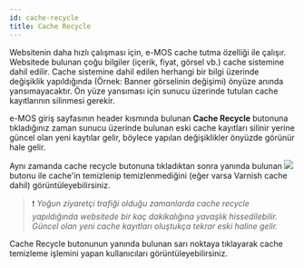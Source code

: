 ```yaml
---
id: cache-recycle
title: Cache Recycle
---
```


Websitenin daha hızlı çalışması için, e-MOS cache tutma özelliği ile çalışır. Websitede bulunan çoğu bilgiler (içerik, fiyat, görsel vb.) cache sistemine dahil edilir. Cache sistemine dahil edilen herhangi bir bilgi üzerinde değişiklik yapıldığında (Örnek: Banner görselinin değişimi) önyüze anında yansımayacaktır. Ön yüze yansıması için sunucu üzerinde tutulan cache kayıtlarının silinmesi gerekir.

e-MOS giriş sayfasının header kısmında bulunan **Cache Recycle** butonuna tıkladığınız zaman sunucu üzerinde bulunan eski cache kayıtları silinir yerine güncel olan yeni kaytılar gelir, böylece yapılan değişiklikler önyüzde görünür hale gelir.

Aynı zamanda cache recycle butonuna tıkladıktan sonra yanında bulunan ![](https://snipboard.io/qvMaeu.jpg) butonu ile cache'in temizlenip temizlenmediğini (eğer varsa Varnish cache dahil) görüntüleyebilirsiniz.
<br>
> ❗️ _Yoğun ziyaretçi trafiği olduğu zamanlarda cache recycle yapıldığında websitede bir kaç dakikalığına yavaşlık hissedilebilir. Güncel olan yeni cache kayıtları oluştukça tekrar eski haline gelir._

Cache Recycle butonunun yanında bulunan sarı noktaya tıklayarak cache temizleme işlemini yapan kullanıcıları görüntüleyebilirsiniz.
